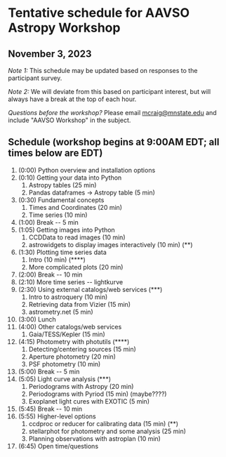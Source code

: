 # Tentative schedule for AAVSO Astropy Workshop
## November 3, 2023

*Note 1:* This schedule may be updated based on responses to the participant survey.

*Note 2:* We will deviate from this based on participant interest, but will always have a break at the top of each hour.

*Questions before the workshop?* Please email mcraig@mnstate.edu and include "AAVSO Workshop" in the subject.

## Schedule (workshop begins at 9:00AM EDT; all times below are EDT)

1. (0:00) Python overview and installation options
2. (0:10) Getting your data into Python
    1. Astropy tables (25 min)
    2. Pandas dataframes → Astropy table (5 min)
3. (0:30) Fundamental concepts
    1. Times and Coordinates (20 min)
    1. Time series (10 min)
4. (1:00) Break -- 5 min
5. (1:05) Getting images into Python
    1. CCDData to read images (10 min)
    1. astrowidgets to display images interactively (10 min) (**)
6. (1:30) Plotting time series data
    1. Intro (10 min) (****)
    2. More complicated plots (20 min)
7. (2:00) Break -- 10 min
8. (2:10) More time series -- lightkurve
9. (2:30) Using external catalogs/web services (***)
    1. Intro to astroquery (10 min)
    2. Retrieving data from Vizier (15 min)
    3. astrometry.net (5 min)
10. (3:00) Lunch
11. (4:00) Other catalogs/web services
    1. Gaia/TESS/Kepler (15 min)
12. (4:15) Photometry with photutils (****)
    1. Detecting/centering sources (15 min)
    1. Aperture photometry (20 min)
    1. PSF photometry (10 min)
13. (5:00) Break -- 5 min
14. (5:05) Light curve analysis (***)
    1. Periodograms with Astropy (20 min)
    2. Periodograms with Pyriod (15 min) (maybe????)
    3. Exoplanet light cures with EXOTIC (5 min)
15. (5:45) Break -- 10 min
16. (5:55) Higher-level options
    1. ccdproc or reducer for calibrating data (15 min) (**)
    2. stellarphot for photometry and some analysis (25 min)
    3. Planning observations with astroplan (10 min)
1. (6:45) Open time/questions
